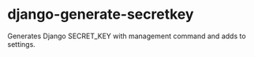# django-generate-secretkey
Generates Django SECRET_KEY with management command and adds to settings.

